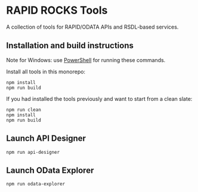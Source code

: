 # RAPID ROCKS Tools

A collection of tools for RAPID/ODATA APIs and RSDL-based services.

## Installation and build instructions

Note for Windows: use [PowerShell](https://github.com/PowerShell/PowerShell) for running these commands.

Install all tools in this monorepo:

```
npm install
npm run build
```

If you had installed the tools previously and want to start from a clean slate:

```
npm run clean
npm install
npm run build
```

## Launch API Designer

```
npm run api-designer
```

## Launch OData Explorer

```
npm run odata-explorer
```
